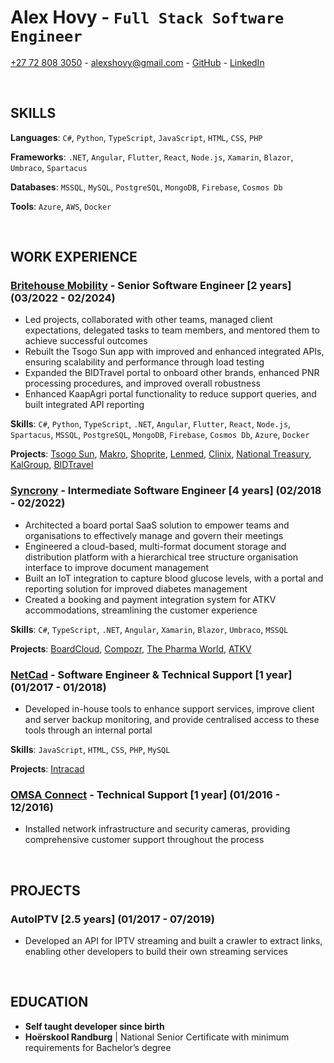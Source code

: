 # Alex Hovy - `Full Stack Software Engineer`

[+27 72 808 3050](tel:+27728083050) - [alexshovy@gmail.com](alexshovy@gmail.com) - [GitHub](https://github.com/AlexHovy) - [LinkedIn](https://www.linkedin.com/in/alexhovy/)

<br />

## SKILLS

**Languages**: `C#`, `Python`, `TypeScript`, `JavaScript`, `HTML`, `CSS`, `PHP`

**Frameworks**: `.NET`, `Angular`, `Flutter`, `React`, `Node.js`, `Xamarin`, `Blazor`, `Umbraco`, `Spartacus`

**Databases**: `MSSQL`, `MySQL`, `PostgreSQL`, `MongoDB`, `Firebase`, `Cosmos Db`

**Tools**: `Azure`, `AWS`, `Docker`

<br />

## WORK EXPERIENCE

### [Britehouse Mobility](https://www.britehousemobility.com/) - Senior Software Engineer [2 years] (03/2022 - 02/2024)

* Led projects, collaborated with other teams, managed client expectations, delegated tasks to team members, and mentored them to achieve successful outcomes
* Rebuilt the Tsogo Sun app with improved and enhanced integrated APIs, ensuring scalability and performance through load testing
* Expanded the BIDTravel portal to onboard other brands, enhanced PNR processing procedures, and improved overall robustness
* Enhanced KaapAgri portal functionality to reduce support queries, and built integrated API reporting

**Skills**: `C#`, `Python`, `TypeScript`, `.NET`, `Angular`, `Flutter`, `React`, `Node.js`, `Spartacus`, `MSSQL`, `PostgreSQL`, `MongoDB`, `Firebase`, `Cosmos Db`, `Azure`, `Docker`

**Projects**: [Tsogo Sun](https://www.tsogosun.com/), [Makro](https://www.makro.co.za/), [Shoprite](https://www.shoprite.co.za/), [Lenmed](https://www.lenmed.co.za/), [Clinix](https://clinix.co.za/), [National Treasury](http://www.treasury.gov.za/), [KalGroup](https://www.kalgroup.co.za/), [BIDTravel](https://www.bidtravel.co.za/)


### [Syncrony](https://syncrony.com/) - Intermediate Software Engineer [4 years] (02/2018 - 02/2022)

* Architected a board portal SaaS solution to empower teams and organisations to effectively manage and govern their meetings
* Engineered a cloud-based, multi-format document storage and distribution platform with a hierarchical tree structure organisation interface to improve document management
* Built an IoT integration to capture blood glucose levels, with a portal and reporting solution for improved diabetes management
* Created a booking and payment integration system for ATKV accommodations, streamlining the customer experience

**Skills**: `C#`, `TypeScript`, `.NET`, `Angular`, `Xamarin`, `Blazor`, `Umbraco`, `MSSQL`

**Projects**: [BoardCloud](https://boardcloud.org/), [Compozr](https://compozr.net/), [The Pharma World](https://thepharmaworld.co.za/), [ATKV](https://atkv.org.za/)


### [NetCad](https://www.netcadgroup.co.za/) - Software Engineer & Technical Support [1 year] (01/2017 - 01/2018)

* Developed in-house tools to enhance support services, improve client and server backup monitoring, and provide centralised access to these tools through an internal portal

**Skills**: `JavaScript`, `HTML`, `CSS`, `PHP`, `MySQL`

**Projects**: [Intracad](http://intracad.co.za/)


### [OMSA Connect](https://omsa-connect.co.za/) - Technical Support [1 year] (01/2016 - 12/2016)
* Installed network infrastructure and security cameras, providing comprehensive customer support throughout the process

<br />

## PROJECTS

### AutoIPTV [2.5 years] (01/2017 - 07/2019)

* Developed an API for IPTV streaming and built a crawler to extract links, enabling other developers to build their own streaming services

<br />

## EDUCATION

* **Self taught developer since birth**
* **Hoërskool Randburg** | National Senior Certificate with minimum requirements for Bachelor’s degree
